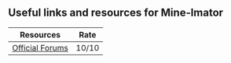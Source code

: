 ## Useful links and resources for Mine-Imator

|   Resources   |     Rate      |
| ------------- | ------------- |
| [Official Forums](https://mineimatorforums.com/) | 10/10 |
